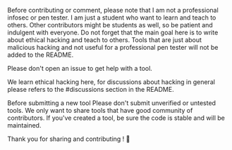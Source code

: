 Before contributing or comment, please note that I am not a professional infosec or pen tester. I am just a student who want to learn and teach to others. Other contributors might be students as well, so be patient and indulgent with everyone. Do not forget that the main goal here is to write about ethical hacking and teach to others. Tools that are just about malicious hacking and not useful for a professional pen tester will not be added to the README.

Please don't open an issue to get help with a tool.

We learn ethical hacking here, for discussions about hacking in general please refers to the #discussions section in the README.

Before submitting a new tool
Please don't submit unverified or untested tools. We only want to share tools that have good community of contributors. If you've created a tool, be sure the code is stable and will be maintained.

Thank you for sharing and contributing ! 🎉
